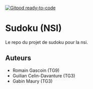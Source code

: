[![Gitpod ready-to-code](https://img.shields.io/badge/Gitpod-ready--to--code-blue?logo=gitpod)](https://gitpod.io/#https://github.com/GuilianCD/nsi-sudoku)

# Sudoku (NSI)

Le repo du projet de sudoku pour la nsi.


## Auteurs

 - Romain Gascoin          (TG9)
 - Guilian Celin-Davanture (TG3)
 - Gabin Maury             (TG3)
